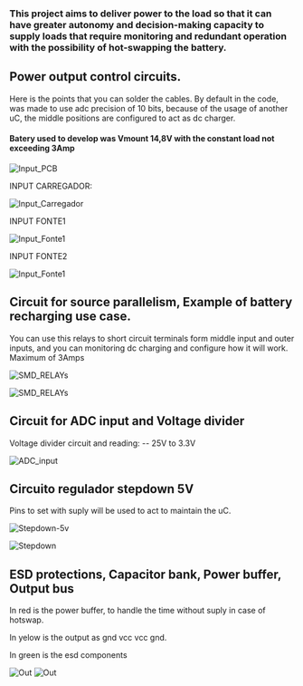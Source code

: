 ### This project aims to deliver power to the load so that it can have greater autonomy and decision-making capacity to supply loads that require monitoring and redundant operation with the possibility of hot-swapping the battery.

## Power output control circuits.


Here is the points that you can solder the cables. 
By default in the code, was made to use adc precision of 10 bits, because of the usage of another uC, the middle positions are configured to act as dc charger. 
#### Batery used to develop was Vmount 14,8V with the constant load not exceeding 3Amp

![Input_PCB](IMG/INPUT_DC.png)

INPUT CARREGADOR:

![Input_Carregador](IMG/Input_Carregador.png)

INPUT FONTE1 

![Input_Fonte1](IMG/Input_Fonte1.png)

INPUT FONTE2

![Input_Fonte1](IMG/Input_Fonte2.png)


## Circuit for source parallelism, Example of battery recharging use case.
You can use this relays to short circuit terminals form middle input and outer inputs, and you can monitoring dc charging and configure how it will work. Maximum of 3Amps

![SMD_RELAYs](IMG/SMD_RELAY_PCB.png)

![SMD_RELAYs](IMG/SMD_RELAYs.png)

## Circuit for ADC input and Voltage divider
Voltage divider circuit and reading: -- 25V to 3.3V

![ADC_input](IMG/ADC_input.png)

## Circuito regulador stepdown 5V
Pins to set with suply will be used to act to maintain the uC. 

![Stepdown-5v](IMG/5vinput.png)


![Stepdown](IMG/stepdown.png)

## ESD protections, Capacitor bank, Power buffer, Output bus
In red is the power buffer, to handle the time without suply in case of hotswap. 

In yelow is the output as gnd vcc vcc gnd.

In green is the esd components

![Out](IMG/ESD.png)
![Out](IMG/ESD_CAP_OUT.png)